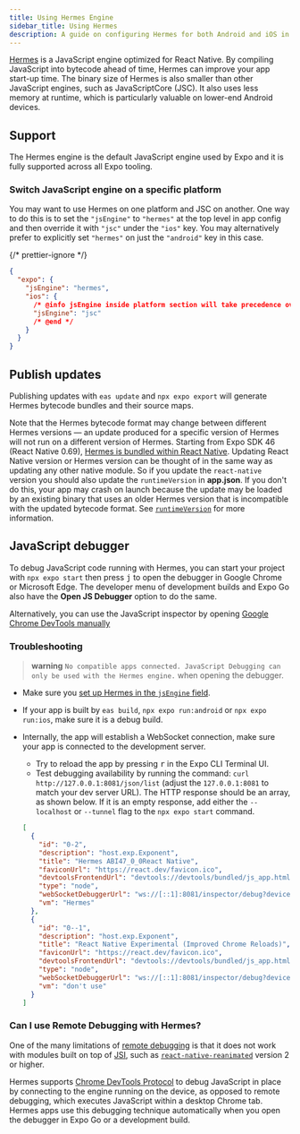 ```yaml
---
title: Using Hermes Engine
sidebar_title: Using Hermes
description: A guide on configuring Hermes for both Android and iOS in an Expo project.
---
```


[Hermes](https://hermesengine.dev/) is a JavaScript engine optimized for React Native. By compiling JavaScript into bytecode ahead of time, Hermes can improve your app start-up time. The binary size of Hermes is also smaller than other JavaScript engines, such as JavaScriptCore (JSC). It also uses less memory at runtime, which is particularly valuable on lower-end Android devices.

## Support

The Hermes engine is the default JavaScript engine used by Expo and it is fully supported across all Expo tooling.

### Switch JavaScript engine on a specific platform

You may want to use Hermes on one platform and JSC on another. One way to do this is to set the `"jsEngine"` to `"hermes"` at the top level in app config and then override it with `"jsc"` under the `"ios"` key. You may alternatively prefer to explicitly set `"hermes"` on just the `"android"` key in this case.

{/* prettier-ignore */}
```json app.json
{
  "expo": {
    "jsEngine": "hermes",
    "ios": {
      /* @info jsEngine inside platform section will take precedence over the common field */
      "jsEngine": "jsc"
      /* @end */
    }
  }
}
```

## Publish updates

Publishing updates with `eas update` and `npx expo export` will generate Hermes bytecode bundles and their source maps.

Note that the Hermes bytecode format may change between different Hermes versions &mdash; an update produced for a specific version of Hermes will not run on a different version of Hermes. Starting from Expo SDK 46 (React Native 0.69), [Hermes is bundled within React Native](https://reactnative.dev/architecture/bundled-hermes). Updating React Native version or Hermes version can be thought of in the same way as updating any other native module. So if you update the `react-native` version you should also update the `runtimeVersion` in **app.json**. If you don't do this, your app may crash on launch because the update may be loaded by an existing binary that uses an older Hermes version that is incompatible with the updated bytecode format. See [`runtimeVersion`](/eas-update/runtime-versions/) for more information.

## JavaScript debugger

To debug JavaScript code running with Hermes, you can start your project with `npx expo start` then press <kbd>j</kbd> to open the debugger in Google Chrome or Microsoft Edge. The developer menu of development builds and Expo Go also have the **Open JS Debugger** option to do the same.

Alternatively, you can use the JavaScript inspector by opening [Google Chrome DevTools manually](https://reactnative.dev/docs/other-debugging-methods#remote-javascript-debugging-deprecated)

### Troubleshooting

> **warning** `No compatible apps connected. JavaScript Debugging can only be used with the Hermes engine.` when opening the debugger.

- Make sure you [set up Hermes in the `jsEngine` field](#setup).
- If your app is built by `eas build`, `npx expo run:android` or `npx expo run:ios`, make sure it is a debug build.
- Internally, the app will establish a WebSocket connection, make sure your app is connected to the development server.

  - Try to reload the app by pressing <kbd>r</kbd> in the Expo CLI Terminal UI.
  - Test debugging availability by running the command: `curl http://127.0.0.1:8081/json/list` (adjust the `127.0.0.1:8081` to match your dev server URL). The HTTP response should be an array, as shown below. If it is an empty response, add either the `--localhost` or `--tunnel` flag to the `npx expo start` command.

  ```json
  [
    {
      "id": "0-2",
      "description": "host.exp.Exponent",
      "title": "Hermes ABI47_0_0React Native",
      "faviconUrl": "https://react.dev/favicon.ico",
      "devtoolsFrontendUrl": "devtools://devtools/bundled/js_app.html?experiments=true&v8only=true&ws=%5B%3A%3A1%5D%3A8081%2Finspector%2Fdebug%3Fdevice%3D0%26page%3D2",
      "type": "node",
      "webSocketDebuggerUrl": "ws://[::1]:8081/inspector/debug?device=0&page=2",
      "vm": "Hermes"
    },
    {
      "id": "0--1",
      "description": "host.exp.Exponent",
      "title": "React Native Experimental (Improved Chrome Reloads)",
      "faviconUrl": "https://react.dev/favicon.ico",
      "devtoolsFrontendUrl": "devtools://devtools/bundled/js_app.html?experiments=true&v8only=true&ws=%5B%3A%3A1%5D%3A8081%2Finspector%2Fdebug%3Fdevice%3D0%26page%3D-1",
      "type": "node",
      "webSocketDebuggerUrl": "ws://[::1]:8081/inspector/debug?device=0&page=-1",
      "vm": "don't use"
    }
  ]
  ```

### Can I use Remote Debugging with Hermes?

One of the many limitations of [remote debugging](/more/glossary-of-terms/#remote-debugging) is that it does not work with modules built on top of [JSI](https://github.com/react-native-community/discussions-and-proposals/issues/91), such as [`react-native-reanimated`](https://github.com/software-mansion/react-native-reanimated) version 2 or higher.

Hermes supports [Chrome DevTools Protocol](https://chromedevtools.github.io/devtools-protocol/v8/) to debug JavaScript in place by connecting to the engine running on the device, as opposed to remote debugging, which executes JavaScript within a desktop Chrome tab. Hermes apps use this debugging technique automatically when you open the debugger in Expo Go or a development build.